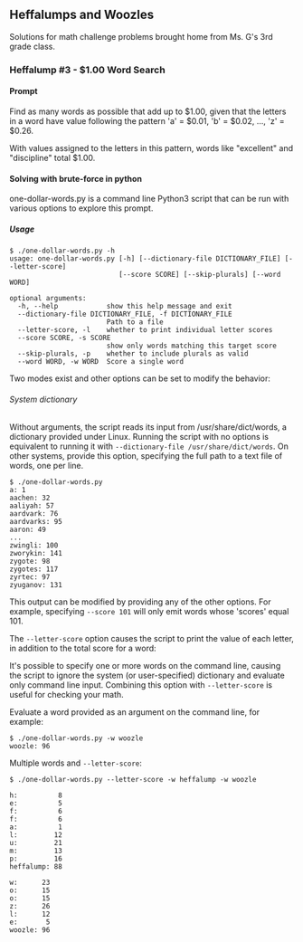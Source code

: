 ## Heffalumps and Woozles
Solutions for math challenge problems brought home from Ms. G's 3rd grade class.

### Heffalump #3 - $1.00 Word Search

#### Prompt
Find as many words as possible that add up to $1.00, given that the letters in a word have value following the pattern 'a' = $0.01, 'b' = $0.02, ..., 'z' = $0.26.

With values assigned to the letters in this pattern, words like "excellent" and "discipline" total $1.00.

#### Solving with brute-force in python
one-dollar-words.py is a command line Python3 script that can be run with various options to explore this prompt.

##### Usage
```
$ ./one-dollar-words.py -h
usage: one-dollar-words.py [-h] [--dictionary-file DICTIONARY_FILE] [--letter-score]
                           [--score SCORE] [--skip-plurals] [--word WORD]

optional arguments:
  -h, --help            show this help message and exit
  --dictionary-file DICTIONARY_FILE, -f DICTIONARY_FILE
                        Path to a file
  --letter-score, -l    whether to print individual letter scores
  --score SCORE, -s SCORE
                        show only words matching this target score
  --skip-plurals, -p    whether to include plurals as valid
  --word WORD, -w WORD  Score a single word
```

Two modes exist and other options can be set to modify the behavior:

###### System dictionary
Without arguments, the script reads its input from /usr/share/dict/words, a dictionary provided under Linux. Running the script with no options is equivalent to running it with `--dictionary-file /usr/share/dict/words`. On other systems, provide this option, specifying the full path to a text file of words, one per line.

```
$ ./one-dollar-words.py
a: 1
aachen: 32
aaliyah: 57
aardvark: 76
aardvarks: 95
aaron: 49
...
zwingli: 100
zworykin: 141
zygote: 98
zygotes: 117
zyrtec: 97
zyuganov: 131
```

This output can be modified by providing any of the other options. For example, specifying `--score 101` will only emit words whose 'scores' equal 101.

The `--letter-score` option causes the script to print the value of each letter, in addition to the total score for a word:

It's possible to specify one or more words on the command line, causing the script to ignore the system (or user-specified) dictionary and evaluate only command line input. Combining this option with `--letter-score` is useful for checking your math.

Evaluate a word provided as an argument on the command line, for example:
```
$ ./one-dollar-words.py -w woozle
woozle: 96
```

Multiple words and `--letter-score`:
```
$ ./one-dollar-words.py --letter-score -w heffalump -w woozle

h:          8
e:          5
f:          6
f:          6
a:          1
l:         12
u:         21
m:         13
p:         16
heffalump: 88

w:      23
o:      15
o:      15
z:      26
l:      12
e:       5
woozle: 96
```

